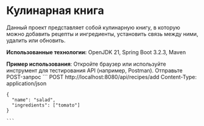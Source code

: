 # Кулинарная книга

Данный проект представляет собой кулинарную книгу, в которую можно добавить рецепты и ингредиенты, установить связь между ними, удалить или обновить.

**Использованные технологии:** OpenJDK 21, Spring Boot 3.2.3, Maven


**Пример использования**:
    Откройте браузер или используйте инструмент для тестирования API (например, Postman).
    Отправьте POST-запрос 
    ```
    POST http://localhost:8080/api/recipes/add
    Content-Type: application/json

    {
      "name": "salad",
      "ingredients": ["tomato"]
    }
    
    ```
